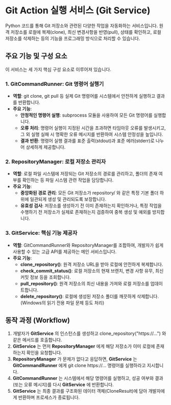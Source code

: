 # **Git Action 실행 서비스 (Git Service)**

Python 코드를 통해 Git 저장소와 관련된 다양한 작업을 자동화하는 서비스입니다. 원격 저장소를 로컬에 복제(clone), 최신 변경사항을 반영(pull), 상태를 확인하고, 로컬 저장소를 삭제하는 등의 기능을 프로그래밍 방식으로 처리할 수 있습니다.

## **주요 기능 및 구성 요소**

이 서비스는 세 가지 핵심 구성 요소로 이루어져 있습니다.

### **1\. GitCommandRunner: Git 명령어 실행기**

* **역할**: git clone, git pull 등 실제 Git 명령어를 시스템에서 안전하게 실행하고 결과를 반환합니다.  
* **주요 기능**:  
  * **안정적인 명령어 실행**: subprocess 모듈을 사용하여 모든 Git 명령어를 실행합니다.  
  * **오류 처리**: 명령어 실행이 지정된 시간을 초과하면 타임아웃 오류를 발생시키고, 그 외 실행 실패 시 명확한 오류 메시지를 반환하여 시스템 안정성을 높입니다.  
  * **결과 반환**: 명령어 실행 결과를 표준 출력(stdout)과 표준 에러(stderr)로 나누어 상세하게 제공합니다.

### **2\. RepositoryManager: 로컬 저장소 관리자**

* **역할**: 로컬 파일 시스템에 저장되는 Git 저장소의 경로를 관리하고, 폴더의 존재 여부를 확인하는 등 파일 시스템 관련 작업을 담당합니다.  
* **주요 기능**:  
  * **중앙화된 경로 관리**: 모든 Git 저장소가 repository/ 와 같은 특정 기본 폴더 하위에 일관되게 생성 및 관리되도록 보장합니다.  
  * **유효성 검사**: 저장소를 생성하기 전 이미 존재하는지 확인하거나, 특정 작업을 수행하기 전 저장소가 실제로 존재하는지 검증하여 중복 생성 및 예외를 방지합니다.

### **3\. GitService: 핵심 기능 제공자**

* **역할**: GitCommandRunner와 RepositoryManager를 조합하여, 개발자가 쉽게 사용할 수 있는 고급 API를 제공하는 메인 서비스입니다.  
* **주요 기능**:  
  * **clone\_repository()**: 원격 저장소 URL을 받아 로컬에 안전하게 복제합니다.  
  * **check\_commit\_status()**: 로컬 저장소의 현재 브랜치, 변경 사항 유무, 최신 커밋 정보 등을 조회합니다.  
  * **pull\_repository()**: 원격 저장소의 최신 내용을 가져와 로컬 저장소를 업데이트합니다.  
  * **delete\_repository()**: 로컬에 생성된 저장소 폴더를 깨끗하게 삭제합니다. (Windows의 읽기 전용 파일 문제 등도 처리)

## **동작 과정 (Workflow)**

1. 개발자가 **GitService** 의 인스턴스를 생성하고 clone\_repository("https://...") 와 같은 메서드를 호출합니다.  
2. **GitService** 는 먼저 **RepositoryManager** 에게 해당 저장소가 이미 로컬에 존재하는지 확인을 요청합니다.  
3. **RepositoryManager** 가 문제가 없다고 응답하면, **GitService** 는 **GitCommandRunner** 에게 git clone https://... 명령어를 실행하라고 지시합니다.  
4. **GitCommandRunner** 는 시스템에서 해당 명령어를 실행하고, 성공 여부와 결과(또는 오류 메시지)를 다시 **GitService** 에 반환합니다.  
5. **GitService** 는 최종 결과를 구조화된 데이터 객체(CloneResult)에 담아 개발자에게 반환하며 프로세스가 종료됩니다.